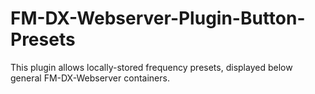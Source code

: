 # FM-DX-Webserver-Plugin-Button-Presets
This plugin allows locally-stored frequency presets, displayed below general FM-DX-Webserver containers.
